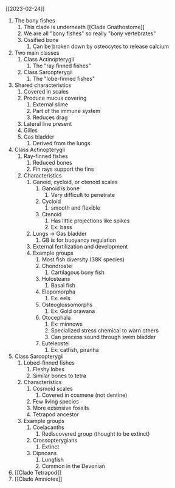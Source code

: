 [[2023-02-24]]

1. The bony fishes
	1. This clade is underneath [[Clade Gnathostome]]
	2. We are all "bony fishes" so really "bony vertebrates"
	3. Ossified bone
		1. Can be broken down by osteocytes to release calcium
2. Two main classes
	1. Class Actinopterygii
		1. The "ray finned fishes"
	2. Class Sarcopterygii
		1. The "lobe-finned fishes"
3. Shared characteristics
	1. Covered in scales
	2.  Produce mucus covering
		1. External slime
		2. Part of the immune system
		3. Reduces drag
	3. Lateral line present
	4. Gilles
	5. Gas bladder
		1. Derived from the lungs
4. Class Actinopterygii
	1. Ray-finned fishes
		1. Reduced bones
		2. Fin rays support the fins
	2. Characteristics
		1. Ganoid, cycloid, or ctenoid scales
			1. Ganoid is bone
				1. Very difficult to penetrate
			2. Cycloid
				1. smooth and flexible
			3. Ctenoid
				1. Has little projections like spikes
				2. Ex: bass
		2. Lungs -> Gas bladder
			1. GB is for buoyancy regulation 
		3. External fertilization and development
		4. Example groups
			1. Most fish diversity (38K species)
			2. Chondrostei
				1. Cartilagous bony fish
			3. Holosteans
				1. Basal fish
			4. Elopomorpha
				1. Ex: eels 
			5. Osteoglossomorphs
				1. Ex: Gold orawana 
			6. Otocephala
				1. Ex: minnows
				2. Specialized stress chemical to warn others 
				3. Can process sound through swim bladder
			7. Euteleostei
				1. Ex: catfish, piranha
5. Class Sarcopterygii
	1. Lobed-finned fishes
		1. Fleshy lobes
		2. Similar bones to tetra
	2. Characteristics
		1. Cosmoid scales
			1. Covered in cosmene (not dentine)
		2. Few living species 
		3. More extensive fossils
		4. Tetrapod ancestor
	3. Example groups
		1. Coelacanths
			1. Rediscovered group (thought to be extinct)
		2. Crossopterygians
			1. Extinct
		3. Dipnoans
			1. Lungfish
			2. Common in the Devonian
6. [[Clade Tetrapod]]
7. [[Clade Amniotes]]
